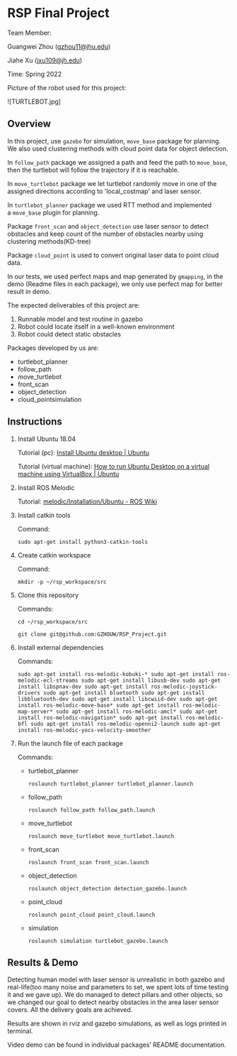 # RSP Final Project

Team Member: 

Guangwei Zhou (gzhou11@jhu.edu)

Jiahe Xu (jxu109@jh.edu)

Time: Spring 2022

Picture of the robot used for this project:

![TURTLEBOT.jpg]

## Overview

In this project, use `gazebo` for simulation, `move_base` package for planning. We also used clustering methods with cloud point data for object detection.

In `follow_path` package we assigned a path and feed the path to `move_base`, then the turtlebot will follow the trajectory if it is reachable.

In `move_turtlebot` package we let turtlebot randomly move in one of the assigned directions according to 'local_costmap' and laser sensor.

In `turtlebot_planner` package we used RTT method and implemented a `move_base` plugin for planning.

Package `front_scan` and `object_detection` use laser sensor to detect obstacles and keep count of the number of obstacles nearby using clustering methods(KD-tree)

Package `cloud_point` is used to convert original laser data to point cloud data.

In our tests, we used perfect maps and map generated by `gmapping`, in the demo (Readme files in each package), we only use perfect map for better result in demo.

The expected deliverables of this project are:

1. Runnable model and test routine in gazebo
2. Robot could locate itself in a well-known environment
3. Robot could detect static obstacles

Packages developed by us are:

- turtlebot_planner
- follow_path
- move_turtlebot
- front_scan
- object_detection
- cloud_pointsimulation

## Instructions

1. Install Ubuntu 18.04
    
    Tutorial (pc): [Install Ubuntu desktop | Ubuntu](https://ubuntu.com/tutorials/install-ubuntu-desktop#1-overview)
    
    Tutorial (virtual machine): [How to run Ubuntu Desktop on a virtual machine using VirtualBox | Ubuntu](https://ubuntu.com/tutorials/how-to-run-ubuntu-desktop-on-a-virtual-machine-using-virtualbox#1-overview)
    
2. Install ROS Melodic
    
    Tutorial: [melodic/Installation/Ubuntu - ROS Wiki](http://wiki.ros.org/melodic/Installation/Ubuntu)
    
3. Install catkin tools
    
    Command: 
    
    `sudo apt-get install python3-catkin-tools`
    
4. Create catkin workspace
    
    Command: 
    
    `mkdir -p ~/rsp_workspace/src`
    
5. Clone this repository
    
    Commands: 
    
    `cd ~/rsp_workspace/src`
    
    `git clone git@github.com:GZHOUW/RSP_Project.git`
    
6. Install external dependencies
    
    Commands:
    
    `sudo apt-get install ros-melodic-kobuki-*
    sudo apt-get install ros-melodic-ecl-streams
    sudo apt-get install libusb-dev
    sudo apt-get install libspnav-dev
    sudo apt-get install ros-melodic-joystick-drivers
    sudo apt-get install bluetooth
    sudo apt-get install libbluetooth-dev
    sudo apt-get install libcwiid-dev
    sudo apt-get install ros-melodic-move-base*
    sudo apt-get install ros-melodic-map-server*
    sudo apt-get install ros-melodic-amcl*
    sudo apt-get install ros-melodic-navigation*
    sudo apt-get install ros-melodic-bfl
    sudo apt-get install ros-melodic-openni2-launch
    sudo apt-get install ros-melodic-yocs-velocity-smoother`
    
7. Run the launch file of each package
    
    Commands:
    
    - turtlebot_planner
        
        `roslaunch turtlebot_planner turtlebot_planner.launch`
        
    - follow_path
        
        `roslaunch follow_path follow_path.launch`
        
    - move_turtlebot
        
        `roslaunch move_turtlebot move_turtlebot.launch` 
        
    - front_scan
        
        `roslaunch front_scan front_scan.launch`
        
    - object_detection
        
        `roslaunch object_detection detection_gazebo.launch`
        
    - point_cloud
        
        `roslaunch point_cloud point_cloud.launch`
        
    - simulation
        
        `roslaunch simulation turtlebot_gazebo.launch`
        

## Results & Demo

Detecting human model with laser sensor is unrealistic in both gazebo and real-life(too many noise and parameters to set, we spent lots of time testing it and we gave up). We do managed to detect pillars and other objects, so we changed our goal to detect nearby obstacles in the area laser sensor covers. All the delivery goals are achieved.

Results are shown in rviz and gazebo simulations, as well as logs printed in terminal.

Video demo can be found in individual packages’ README documentation.
